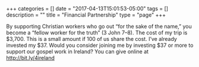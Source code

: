 +++
categories = []
date = "2017-04-13T15:01:53-05:00"
tags = []
description = ""
title = "Financial Partnership"
type = "page"
+++

By supporting Christian workers who go out “for the sake of the name,” you become a “fellow worker for the truth” (3 John 7–8). The cost of my trip is $3,700. This is a small amount if 100 of us share the cost. I’ve already invested my $37. Would you consider joining me by investing $37 or more to support our gospel work in Ireland? You can give online at http://bit.ly/4ireland
